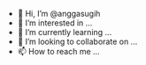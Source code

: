 - 👋 Hi, I’m @anggasugih
- 👀 I’m interested in ...
- 🌱 I’m currently learning ...
- 💞️ I’m looking to collaborate on ...
- 📫 How to reach me ...

<!---
anggasugih/anggasugih is a ✨ special ✨ repository because its `README.md` (this file) appears on your GitHub profile.
You can click the Preview link to take a look at your changes.
--->
